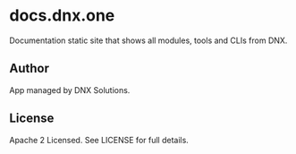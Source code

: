 # docs.dnx.one

Documentation static site that shows all modules, tools and CLIs from DNX.


## Author
App managed by DNX Solutions.

## License
Apache 2 Licensed. See LICENSE for full details.